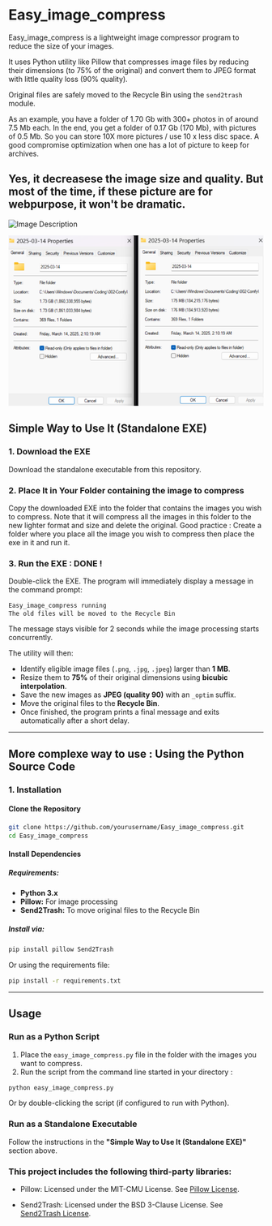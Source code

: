 # Easy_image_compress

Easy_image_compress is a lightweight image compressor program to reduce the size of your images.

It uses Python utility like Pillow that compresses image files by reducing their dimensions (to 75% of the original) and convert them to JPEG format with little quality loss (90% quality).

Original files are safely moved to the Recycle Bin using the `send2trash` module.

As an example, you have a folder of 1.70 Gb with 300+ photos in of around 7.5 Mb each. In the end, you get a folder of 0.17 Gb (170 Mb), with pictures of 0.5 Mb. 
So you can store 10X more pictures / use 10 x less disc space. A good compromise optimization when one has a lot of picture to keep for archives. 

Yes, it decreasese the image size and quality. But most of the time, if these picture are for webpurpose, it won't be dramatic. 
---

![Image Description](images/Before_After.png)

![Image Description](images/Screenshot_folder_before_after.png)




## Simple Way to Use It (Standalone EXE)

### 1. Download the EXE
Download the standalone executable from this repository.

### 2. Place It in Your Folder containing the image to compress
Copy the downloaded EXE into the folder that contains the images you wish to compress. Note that it will compress all the images in this folder to the new lighter format and size and delete the original. Good practice : Create a folder where you place all the image you wish to compress then place the exe in it and run it. 

### 3. Run the EXE : DONE !
Double-click the EXE. The program will immediately display a message in the command prompt:

```
Easy_image_compress running
The old files will be moved to the Recycle Bin
```


The message stays visible for 2 seconds while the image processing starts concurrently.

The utility will then:
- Identify eligible image files (`.png`, `.jpg`, `.jpeg`) larger than **1 MB**.
- Resize them to **75%** of their original dimensions using **bicubic interpolation**.
- Save the new images as **JPEG (quality 90)** with an `_optim` suffix.
- Move the original files to the **Recycle Bin**.
- Once finished, the program prints a final message and exits automatically after a short delay.

---

## More complexe way to use : Using the Python Source Code

### 1. Installation

#### Clone the Repository
```bash
git clone https://github.com/yourusername/Easy_image_compress.git
cd Easy_image_compress
```

#### Install Dependencies

##### Requirements:
- **Python 3.x**
- **Pillow:** For image processing
- **Send2Trash:** To move original files to the Recycle Bin

##### Install via:
```bash
pip install pillow Send2Trash
```
Or using the requirements file:
```bash
pip install -r requirements.txt
```

---

## Usage

### Run as a Python Script
1. Place the `easy_image_compress.py` file in the folder with the images you want to compress.
2. Run the script from the command line started in your directory :
```bash
python easy_image_compress.py
```
Or by double-clicking the script (if configured to run with Python).

### Run as a Standalone Executable
Follow the instructions in the **"Simple Way to Use It (Standalone EXE)"** section above.


### This project includes the following third-party libraries: ###

- Pillow: Licensed under the MIT-CMU License. See [Pillow License](https://github.com/python-pillow/Pillow/blob/master/LICENSE).

- Send2Trash: Licensed under the BSD 3-Clause License. See [Send2Trash License](https://github.com/arsenetar/send2trash/blob/master/LICENSE).

